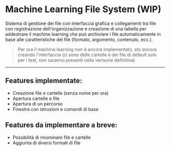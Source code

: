 # Machine Learning File System (WIP)
Sistema di gestione dei file con interfaccia grafica e collegamenti tra file
con registrazione dell'organizzazione e creazione di una tabella per addestrare
il machine learning che può archiviare i file automaticamente in base alle
caratteristiche del file (formato, argomento, contenuto, ecc.).

>Per ora il machine learning non è ancora implementato, sto ancora creando l'interfaccia (ci sono delle cartelle e dei file di default solo per i test, non saranno presenti nella verisone definitiva)

---

## Features implementate:
* Creazione file e cartelle (senza nome per ora)
* Apertura cartelle e file
* Apertura di un percorso
* Finestra con istruzioni e comandi di base

## Features da implementare a breve:
* Possibilità di rinominare file e cartelle
* Aggiunta di diversi formati di file
